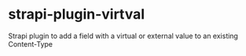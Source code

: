 # strapi-plugin-virtval
Strapi plugin to add a field with a virtual or external value to an existing Content-Type
